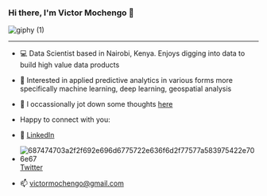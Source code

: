 ### Hi there, I'm Victor Mochengo :wave:

![giphy (1)](https://user-images.githubusercontent.com/22024460/203823374-aeacd7ae-4e51-4e36-b93a-f9482d3d1814.gif)

-----

- :computer: Data Scientist based in Nairobi, Kenya. Enjoys digging into data to build high value data products

- 👀 Interested in applied predictive analytics in various forms more specifically machine learning, deep learning, geospatial analysis

- 🌱 I occassionally jot down some thoughts [here](https://medium.com/@victormochengo)

- Happy to connect with you:
- :office: [LinkedIn](https://www.linkedin.com/in/victor-mochengo/)

- ![687474703a2f2f692e696d6775722e636f6d2f77577a583975422e706e67](https://user-images.githubusercontent.com/22024460/203825460-d86f6d3f-2df7-461a-b6d7-c63c79de66a9.png) [Twitter](<https://twitter.com/somonimochengo>)

- 📫 victormochengo@gmail.com



<!---
VicMochengo/VicMochengo is a ✨ special ✨ repository because its `README.md` (this file) appears on your GitHub profile.
You can click the Preview link to take a look at your changes.
--->

